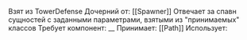 Взят из TowerDefense
Дочерний от: [[Spawner]]
Отвечает за спавн сущностей с заданными параметрами, взятыми из "принимаемых" классов
Требует компонент: __
Принимает: 
[[Path]]
Использует: 
